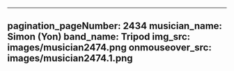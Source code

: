 ------
pagination_pageNumber: 2434
musician_name: Simon (Yon)
band_name: Tripod
img_src: images/musician2474.png
onmouseover_src: images/musician2474.1.png
------